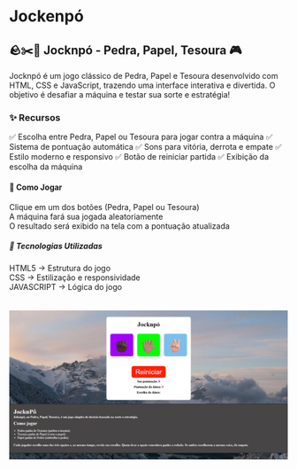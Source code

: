 <h1>Jockenpó</h1>

<h2>🪨✂️📄 Jocknpó - Pedra, Papel, Tesoura 🎮</h2>
Jocknpó é um jogo clássico de Pedra, Papel e Tesoura desenvolvido com HTML, CSS e JavaScript, trazendo uma interface interativa e divertida. O objetivo é desafiar a máquina e testar sua sorte e estratégia!
<br>
<h3>✨ Recursos</h3>
✅ Escolha entre Pedra, Papel ou Tesoura para jogar contra a máquina ✅ Sistema de pontuação automática ✅ Sons para vitória, derrota e empate ✅ Estilo moderno e responsivo ✅ Botão de reiniciar partida ✅ Exibição da escolha da máquina
<br>
<h4>📌 Como Jogar </h4>
Clique em um dos botões (Pedra, Papel ou Tesoura)
<br>
A máquina fará sua jogada aleatoriamente
<br>
O resultado será exibido na tela com a pontuação atualizada
<br>
<h5>🚀 Tecnologias Utilizadas</h5>
HTML5 → Estrutura do jogo
<br>
CSS → Estilização e responsividade
<br>
JAVASCRIPT → Lógica do jogo
<br>
<br>
<br>
<img src="https://github.com/Robertlk33/Jockenpo/blob/master/assets/Captura%20de%20tela%202025-05-29%20191824.png?raw=true">
